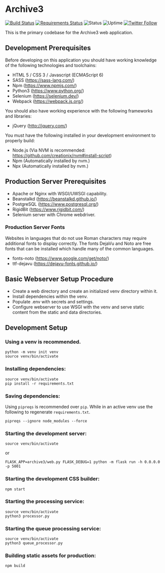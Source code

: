 # Archive3

[![Build Status](https://travis-ci.com/RigidBit/archive3.svg?branch=master)](https://travis-ci.com/RigidBit/archive3)
[![Requirements Status](https://requires.io/github/RigidBit/archive3/requirements.svg?branch=master)](https://requires.io/github/RigidBit/archive3/requirements/?branch=master)
![Status](https://img.shields.io/uptimerobot/status/m784351886-ad46f26677bcc9e5b890aaf4)
![Uptime](https://img.shields.io/uptimerobot/ratio/m784351886-ad46f26677bcc9e5b890aaf4)
[![Twitter Follow](https://img.shields.io/twitter/follow/archive3?style=social)](https://twitter.com/archive3)

This is the primary codebase for the Archive3 web application.

## Development Prerequisites

Before developing on this application you should have working knowledge of the following technologies and toolchains:

* HTML 5 / CSS 3 / Javascript (ECMAScript 6)
* SASS (https://sass-lang.com/)
* Npm (https://www.npmjs.com/)
* Python3 (https://www.python.org/)
* Selenium (https://selenium.dev/)
* Webpack (https://webpack.js.org/)

You should also have working experience with the following frameworks and libraries:

* jQuery (http://jquery.com/)

You must have the following installed in your development environment to properly build:

* Node.js (Via NVM is recommended: https://github.com/creationix/nvm#install-script)
* Npm (Automatically installed by nvm.)
* Npx (Automatically installed by nvm.)

## Production Server Prerequisites

* Apache or Nginx with WSGI/UWSGI capability.
* Beanstalkd (https://beanstalkd.github.io/)
* PostgreSQL (https://www.postgresql.org/)
* RigidBit (https://www.rigidbit.com/)
* Selenium server with Chrome webdriver.

### Production Server Fonts

Websites in languages that do not use Roman characters may require additional fonts to display correctly. The fonts DejaVu and Noto are free fonts that can be installed which handle many of the common languages.

* fonts-noto (https://www.google.com/get/noto/)
* ttf-dejavu (https://dejavu-fonts.github.io/)

## Basic Webserver Setup Procedure
* Create a web directory and create an initialized venv directory within it.
* Install dependencies within the venv.
* Populate .env with secrets and settings.
* Configure webserver to use WSGI with the venv and serve static content from the static and data directories.

## Development Setup

### Using a venv is recommended.
```
python -m venv init venv
source venv/bin/activate
```

### Installing dependencies:
```
source venv/bin/activate
pip install -r requirements.txt
```

### Saving dependencies:
Using `pipreqs` is recommended over `pip`. While in an active venv use the following to regenerate `requirements.txt`.
```
pipreqs --ignore node_modules --force
```

### Starting the development server:
```
source venv/bin/activate
```
or
```
FLASK_APP=archive3/web.py FLASK_DEBUG=1 python -m flask run -h 0.0.0.0 -p 5001
```

### Starting the development CSS builder:
```
npm start
```

### Starting the processing service:
```
source venv/bin/activate
python3 processor.py
```

### Starting the queue processing service:
```
source venv/bin/activate
python3 queue_processor.py
```

### Building static assets for production:
```
npm build
```
